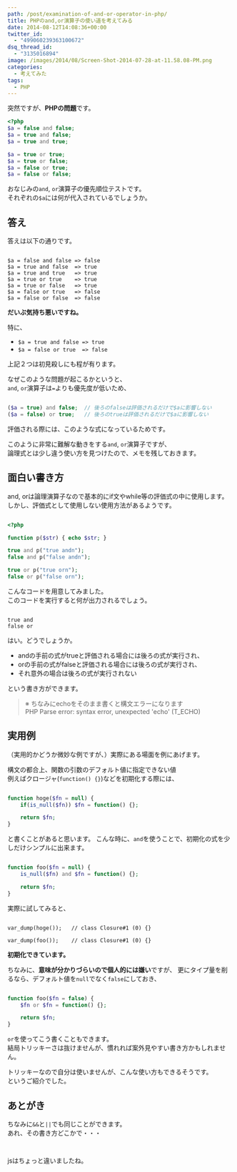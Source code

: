 ```yaml
---
path: /post/examination-of-and-or-operator-in-php/
title: PHPのand,or演算子の使い道を考えてみる
date: 2014-08-12T14:08:36+00:00
twitter_id:
  - "499060239363100672"
dsq_thread_id:
  - "3135016894"
image: /images/2014/08/Screen-Shot-2014-07-28-at-11.58.08-PM.png
categories:
  - 考えてみた
tags:
  - PHP
---
```

突然ですが、**PHPの問題**です。

```php
<?php
$a = false and false;
$a = true and false;
$a = true and true;

$a = true or true;
$a = true or false;
$a = false or true;
$a = false or false;
```




<p>
  おなじみの<code>and</code>, <code>or</code>演算子の優先順位テストです。<br />
  それぞれの<code>$a</code>には何が代入されているでしょうか。
</p>



<!--more-->



<h2>
  答え
</h2>



<p>
  答えは以下の通りです。
</p>


```

$a = false and false => false
$a = true and false  => true
$a = true and true   => true
$a = true or true    => true
$a = true or false   => true
$a = false or true   => false
$a = false or false  => false
```




<p>
  <strong>だいぶ気持ち悪いですね。</strong>
</p>



<p>
  特に、
</p>



<ul>
  <li>
    <code>$a = true and false => true</code>
  </li>
  
  
  <li>
    <code>$a = false or true  => false</code>
  </li>
  
</ul>



<p>
  上記２つは初見殺しにも程が有ります。
</p>



<p>
  なぜこのような問題が起こるかというと、<br />
  <code>and</code>, <code>or</code>演算子は<code>=</code>よりも優先度が低いため、
</p>



```php

($a = true) and false;  // 後ろのfalseは評価されるだけで$aに影響しない
($a = false) or true;   // 後ろのtrueは評価されるだけで$aに影響しない
```




<p>
  評価される際には、このような式になっているためです。
</p>



<p>
  このように非常に難解な動きをする<code>and</code>, <code>or</code>演算子ですが、<br />
  論理式とは少し違う使い方を見つけたので、メモを残しておきます。
</p>


<!--more-->

<h2>
  面白い書き方
</h2>



<p>
  and, orは論理演算子なので基本的にif文やwhile等の評価式の中に使用します。<br />
  しかし、評価式として使用しない使用方法があるようです。
</p>



```php

<?php

function p($str) { echo $str; }

true and p("true andn");
false and p("false andn");

true or p("true orn");
false or p("false orn");
```




<p>
  こんなコードを用意してみました。<br />
  このコードを実行すると何が出力されるでしょう。
</p>



```

true and
false or
```




<p>
  はい。どうでしょうか。
</p>



<ul>
  <li>
    andの手前の式がtrueと評価される場合には後ろの式が実行され、
  </li>
  
  
  <li>
    orの手前の式がfalseと評価される場合には後ろの式が実行され、
  </li>
  
  
  <li>
    それ意外の場合は後ろの式が実行されない
  </li>
  
</ul>



<p>
  という書き方ができます。
</p>



<blockquote>
  <p>
    ※ ちなみにechoをそのまま書くと構文エラーになります<br />
      PHP Parse error:  syntax error, unexpected 'echo' (T_ECHO)
  </p>
  
</blockquote>



<h2>
  実用例
</h2>



<p>
  （実用的かどうか微妙な例ですが、）実際にある場面を例にあげます。
</p>



<p>
  構文の都合上、関数の引数のデフォルト値に指定できない値<br />
  例えばクロージャ(<code>function() {}</code>)などを初期化する際には、
</p>



```php

function hoge($fn = null) {
    if(is_null($fn)) $fn = function() {};

    return $fn;
}
```




<p>
  と書くことがあると思います。
  こんな時に、<code>and</code>を使うことで、初期化の式を少しだけシンプルに出来ます。
</p>



```php

function foo($fn = null) {
    is_null($fn) and $fn = function() {};

    return $fn;
}
```




<p>
  実際に試してみると、
</p>



```

var_dump(hoge());   // class Closure#1 (0) {}

var_dump(foo());    // class Closure#1 (0) {}
```




<p>
  <strong>初期化できています。</strong>
</p>



<p>
  ちなみに、<strong>意味が分かりづらいので個人的には嫌い</strong>ですが、
  更にタイプ量を削るなら、デフォルト値を<code>null</code>でなく<code>false</code>にしておき、
</p>



```php

function foo($fn = false) {
    $fn or $fn = function() {};

    return $fn;
}
```




<p>
  <code>or</code>を使ってこう書くこともできます。<br />
  結局トリッキーさは抜けませんが、慣れれば案外見やすい書き方かもしれません。
</p>



<p>
  トリッキーなので自分は使いませんが、こんな使い方もできるそうです。<br />
  というご紹介でした。
</p>



<h2>
  あとがき
</h2>



<p>
  ちなみに<code>&&</code>と<code>||</code>でも同じことができます。<br />
  あれ、その書き方どこかで・・・
</p>



```markup


```




<p>
  jsはちょっと違いましたね。
</p>



<div style="font-size:0px;height:0px;line-height:0px;margin:0;padding:0;clear:both">
  
</div>